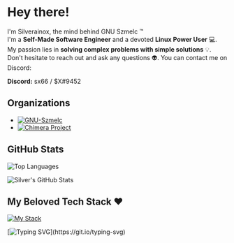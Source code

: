 # Hey there!
I'm Silverainox, the mind behind GNU Szmelc :tm: \
I'm a **Self-Made Software Engineer** and a devoted **Linux Power User** :computer:. \
My passion lies in **solving complex problems with simple solutions** :bulb:. \
Don't hesitate to reach out and ask any questions :alien:. You can contact me on Discord:

**Discord:** sx66 / $X#9452

## Organizations

- [![GNU-Szmelc](https://img.shields.io/badge/GNU--Szmelc-000000?style=for-the-badge&logo=gnu&logoColor=lime)](https://github.com/GNU-Szmelc)
- [![Chimera Project](https://img.shields.io/badge/Chimera%20Project-000000?style=for-the-badge&logo=gnu-bash&logoColor=lime)](https://github.com/Chimera-INC)

## GitHub Stats

![Top Languages](https://github-readme-stats.vercel.app/api/top-langs/?username=serainox420&hide=php,c,vim%20script,objective-c,actionscript,roff,javascript,html,smali,css,java,&langs_count=3&theme=gotham)

![Silver's GitHub Stats](https://github-readme-stats.vercel.app/api?username=serainox420&show_icons=true&theme=gotham)

## My Beloved Tech Stack ❤️

[![My Stack](https://skillicons.dev/icons?i=linux,c,bash,python,js,html,css,pytorch,qt,selenium,tensorflow,processing,latex,nodejs,gtk,cmake,github,git,githubactions,gitlab,vim,atom,raspberrypi,arduino,&theme=dark)](https://skillicons.dev)

[![Typing SVG](https://readme-typing-svg.demolab.com?font=Fira+Code&pause=1000&color=4AF7ADD6&random=false&width=450&lines=%5BSzmelc.INC%5D+~+Gratis+to+uczciwa+cena.)](https://git.io/typing-svg)
